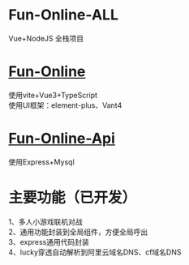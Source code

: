 # Fun-Online-ALL
Vue+NodeJS 全栈项目
# [Fun-Online]([README.md](fun-online%2FREADME.md))
使用vite+Vue3+TypeScript <br>
使用UI框架：element-plus、Vant4<br> 

# [Fun-Online-Api]([readme.md](fun-online-api%2Freadme.md))
使用Express+Mysql

# 主要功能（已开发）
  1、多人小游戏联机对战<br>
  2、通用功能封装到全局组件，方便全局呼出<br>
  3、express通用代码封装<br> 
  4、lucky穿透自动解析到阿里云域名DNS、cf域名DNS<br>
